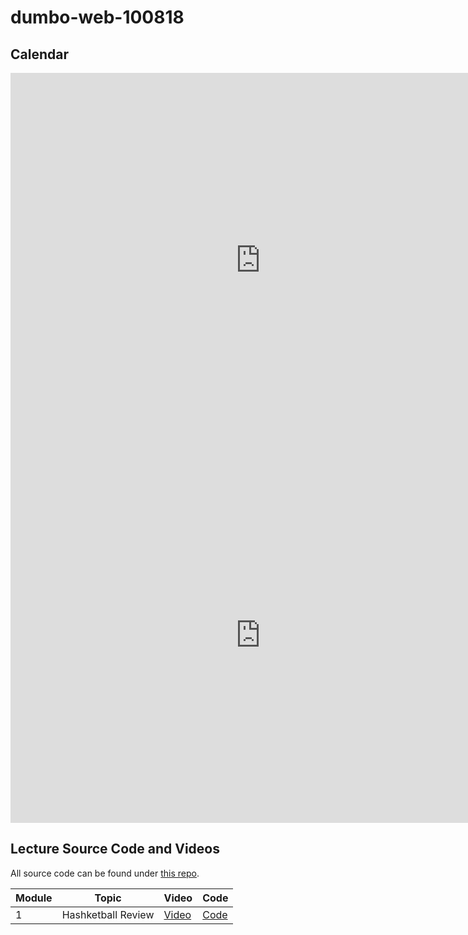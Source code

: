 # dumbo-web-100818

## Calendar
<iframe src="https://calendar.google.com/calendar/b/1/embed?showTitle=0&amp;showPrint=0&amp;mode=WEEK&amp;height=600&amp;wkst=1&amp;bgcolor=%23FFFFFF&amp;src=flatironschool.com_beat8cpem9pjlrdtck98mm7aqo%40group.calendar.google.com&amp;color=%230D7813&amp;src=flatironschool.com_nqpcnhgubqc728ljj695q4hks8%40group.calendar.google.com&amp;color=%23691426&amp;ctz=America%2FNew_York" style="border-width:0" width="800" height="600" frameborder="0" scrolling="no"></iframe>

<iframe src="https://calendar.google.com/calendar/embed?src=flatironschool.com_nqpcnhgubqc728ljj695q4hks8%40group.calendar.google.com&ctz=America%2FNew_York" style="border: 0" width="800" height="600" frameborder="0" scrolling="no"></iframe>

## Lecture Source Code and Videos

All source code can be found under [this repo](https://github.com/learn-co-students/dumbo-web-100818).

| **Module** | **Topic**                 | **Video**                         | **Code**                         |
| ---------- | ------------------------- | --------------------------------  | ----------------------------     |
| 1          | Hashketball Review        | [Video][hashketball-video]        | [Code][hashketball-code]         |


[hashketball-video]: http://commingsoon.com/
[hashketball-code]: http://commingsoon.com/

